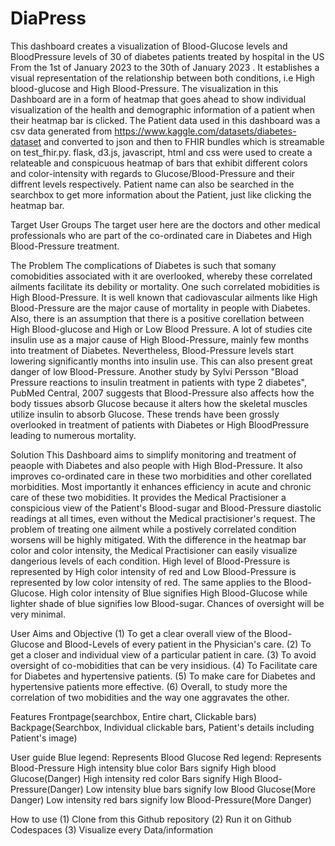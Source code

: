 # DiaPress

This dashboard creates a visualization of Blood-Glucose levels and BloodPressure levels of 30 of diabetes patients treated by hospital in the US From the 1st of January 2023 to the 30th of January 2023 . It establishes a visual representation of the relationship between both conditions, i.e High blood-glucose and High Blood-Pressure. The visualization in this Dashboard are in a form of heatmap that goes ahead to show individual visualization of the health and demographic information of a patient when their heatmap bar is clicked. The Patient data used in this dashboard was a csv data generated from https://www.kaggle.com/datasets/diabetes-dataset and converted to json and then to FHIR bundles which is streamable on test_fhir.py. flask, d3.js, javascript, html and css were used to create a relateable and conspicuous heatmap of bars that exhibit different colors and color-intensity with regards to Glucose/Blood-Pressure and their diffrent levels respectively. Patient name can also be searched in the searchbox to get more information about the Patient, just like clicking the heatmap bar.

Target User Groups The target user here are the doctors and other medical professionals who are part of the co-ordinated care in Diabetes and High Blood-Pressure treatment.

The Problem The complications of Diabetes is such that somany comobidities associated with it are overlooked, whereby these correlated ailments facilitate its debility or mortality. One such correlated mobidities is High Blood-Pressure. It is well known that cadiovascular ailments like High Blood-Pressure are the major cause of mortality in people with Diabetes. Also, there is an assumption that there is a positive corellation between High Blood-glucose and High or Low Blood Pressure. A lot of studies cite insulin use as a major cause of High Blood-Pressure, mainly few months into treatment of Diabetes. Nevertheless, Blood-Pressure levels start lowering significantly months into insulin use. This can also present great danger of low Blood-Pressure. Another study by Sylvi Persson "Bload Pressure reactions to insulin treatment in patients with type 2 diabetes", PubMed Central, 2007 suggests that Blood-Pressure also affects how the body tissues absorb Glucose because it alters how the skeletal muscles utilize insulin to absorb Glucose. These trends have been grossly overlooked in treatment of patients with Diabetes or High BloodPressure leading to numerous mortality.

Solution This Dashboard aims to simplify monitoring and treatment of peaople with Diabetes and also people with High Blod-Pressure. It also improves co-ordinated care in these two morbidities and other corellated morbidities. Most importantly it enhances efficiency in acute and chronic care of these two mobidities. It provides the Medical Practisioner a conspicious view of the Patient's Blood-sugar and Blood-Pressure diastolic readings at all times, even without the Medical practisioner's request. The problem of treating one ailment while a postively correlated condition worsens will be highly mitigated. With the difference in the heatmap bar color and color intensity, the Medical Practisioner can easily visualize dangerious levels of each condition. High level of Blood-Pressure is represented by High color intensity of red and Low Blood-Pressure is represented by low color intensity of red. The same applies to the Blood-Glucose. High color intensity of Blue signifies High Blood-Glucose while lighter shade of blue signifies low Blood-sugar. Chances of oversight will be very minimal.

User Aims and Objective (1) To get a clear overall view of the Blood-Glucose and Blood-Levels of every patient in the Physician's care. (2) To get a closer and individual view of a particular patient in care. (3) To avoid oversight of co-mobidities that can be very insidious. (4) To Facilitate care for Diabetes and hypertensive patients. (5) To make care for Diabetes and hypertensive patients more effective. (6) Overall, to study more the correlation of two mobidities and the way one aggravates the other.

Features Frontpage(searchbox, Entire chart, Clickable bars) Backpage(Searchbox, Individual clickable bars, Patient's details including Patient's image)

User guide Blue legend: Represents Blood Glucose Red legend: Represents Blood-Pressure High intensity blue color Bars signify High blood Glucose(Danger) High intensity red color Bars signify High Blood-Pressure(Danger) Low intensity blue bars signify low Blood Glucose(More Danger) Low intensity red bars signify low Blood-Pressure(More Danger)

How to use (1) Clone from this Github repository (2) Run it on Github Codespaces (3) Visualize every Data/information
